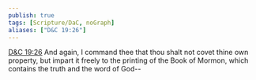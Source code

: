 ```yaml
---
publish: true
tags: [Scripture/DaC, noGraph]
aliases: ["D&C 19:26"]
---
```

[D&C 19:26](https://churchofjesuschrist.org/study/scriptures/dc-testament/dc/19?lang=eng&id=p26#p26) And again, I command thee that thou shalt not covet thine own property, but impart it freely to the printing of the Book of Mormon, which contains the truth and the word of God--
